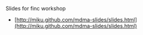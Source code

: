 Slides for finc workshop

* [http://miku.github.com/mdma-slides/slides.html](http://miku.github.com/mdma-slides/slides.html)
